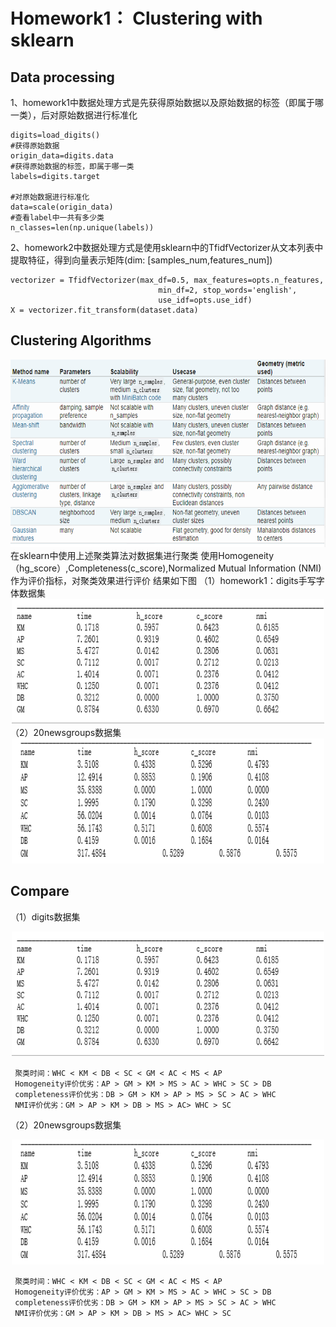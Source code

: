# Homework1： Clustering with sklearn  
## Data processing  
1、homework1中数据处理方式是先获得原始数据以及原始数据的标签（即属于哪一类），后对原始数据进行标准化  
```
digits=load_digits()
#获得原始数据
origin_data=digits.data
#获得原始数据的标签，即属于哪一类
labels=digits.target

#对原始数据进行标准化
data=scale(origin_data)
#查看label中一共有多少类
n_classes=len(np.unique(labels))

```
2、homework2中数据处理方式是使用sklearn中的TfidfVectorizer从文本列表中提取特征，得到向量表示矩阵(dim: [samples_num,features_num])  
```
vectorizer = TfidfVectorizer(max_df=0.5, max_features=opts.n_features,
                                 min_df=2, stop_words='english',
                                 use_idf=opts.use_idf)
X = vectorizer.fit_transform(dataset.data)
```

## Clustering Algorithms
<div align=center>
  <img width="600" height="300" src="https://raw.githubusercontent.com/CeciliaXWang/201944766WangFangJun/master/homework1/picture/Clustering%20Algorithms.png"/>
</div>
在sklearn中使用上述聚类算法对数据集进行聚类
使用Homogeneity（hg_score）,Completeness(c_score),Normalized Mutual Information (NMI) 作为评价指标，对聚类效果进行评价
结果如下图
（1）homework1：digits手写字体数据集

<div align=center>
  <img width="500" height="200" src="https://raw.githubusercontent.com/CeciliaXWang/201944766WangFangJun/master/homework1/picture/result1.png"/>
</div>
（2）20newsgroups数据集
<div align=center>
  <img width="500" height="200" src="https://raw.githubusercontent.com/CeciliaXWang/201944766WangFangJun/master/homework1/picture/result2.png"/>
</div>

## Compare

（1）digits数据集 
<div align=center>
  <img width="500" height="200" src="https://raw.githubusercontent.com/CeciliaXWang/201944766WangFangJun/master/homework1/picture/result1.png"/>
</div>

     聚类时间：WHC < KM < DB < SC < GM < AC < MS < AP  
     Homogeneity评价优劣：AP > GM > KM > MS > AC > WHC > SC > DB  
     completeness评价优劣：DB > GM > KM > AP > MS > SC > AC > WHC  
     NMI评价优劣：GM > AP > KM > DB > MS > AC> WHC > SC
    
（2）20newsgroups数据集
<div align=center>
  <img width="500" height="200" src="https://raw.githubusercontent.com/CeciliaXWang/201944766WangFangJun/master/homework1/picture/result2.png"/>
</div>

     聚类时间：WHC < KM < DB < SC < GM < AC < MS < AP  
     Homogeneity评价优劣：AP > GM > KM > MS > AC > WHC > SC > DB  
     completeness评价优劣：DB > GM > KM > AP > MS > SC > AC > WHC  
     NMI评价优劣：GM > AP > KM > DB > MS > AC> WHC > SC
 
